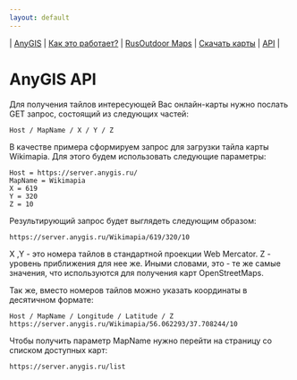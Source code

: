 ```yaml
---
layout: default
---
```


| [AnyGIS][01] | [Как это работает?][02] | [RusOutdoor Maps][03] | [Скачать карты][04] | [API][05] |


[01]: https://anygis.ru/index
[02]: https://anygis.ru/Web/Html/Description_ru
[03]: https://anygis.ru/Web/Html/RusOutdoor_ru
[04]: https://anygis.ru/Web/Html/DownloadPage_ru
[05]: https://anygis.ru/Web/Html/Api_ru



# AnyGIS API

Для получения тайлов интересующей Вас онлайн-карты нужно послать GET запрос, состоящий из следующих частей:

```
Host / MapName / X / Y / Z
```

В качестве примера сформируем запрос для загрузки тайла карты Wikimapia. Для этого будем использовать следующие параметры:

```
Host = https://server.anygis.ru/
MapName = Wikimapia
X = 619
Y = 320
Z = 10
```

Результирующий запрос будет выглядеть следующим образом:

```
https://server.anygis.ru/Wikimapia/619/320/10
```

X ,Y - это номера тайлов в стандартной проекции Web Mercator. Z - уровень приближения для нее же. Иными словами, это - те же самые значения, что используются для получения карт OpenStreetMaps.


Так же, вместо номеров тайлов можно указать координаты в десятичном формате:

```
Host / MapName / Longitude / Latitude / Z
https://server.anygis.ru/Wikimapia/56.062293/37.708244/10
```


Чтобы получить параметр MapName нужно перейти на страницу  со списком доступных карт:

```
https://server.anygis.ru/list
```

